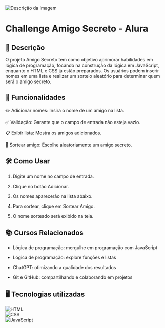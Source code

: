 ![Descrição da Imagem](Amigosecreto.jpg)

<h1>Challenge Amigo Secreto - Alura</h1> 

## 📌 Descrição
<p align="justify">

  O projeto Amigo Secreto tem como objetivo aprimorar habilidades em lógica de programação, focando na construção da lógica em JavaScript, enquanto o HTML e CSS já estão preparados. 
Os usuários podem inserir nomes em uma lista e realizar um sorteio aleatório para determinar quem será o amigo secreto.


  
## 🚀 Funcionalidades
<p align="justify">
  
✏️ Adicionar nomes: Insira o nome de um amigo na lista.

✅ Validação: Garante que o campo de entrada não esteja vazio.

📋 Exibir lista: Mostra os amigos adicionados.

🎲 Sortear amigo: Escolhe aleatoriamente um amigo secreto.



## 🛠 Como Usar
<p align="justify">

1. Digite um nome no campo de entrada.

2. Clique no botão Adicionar.

3. Os nomes aparecerão na lista abaixo.

4. Para sortear, clique em Sortear Amigo.

5. O nome sorteado será exibido na tela.



## 📚 Cursos Relacionados
<p align="justify">

- Lógica de programação: mergulhe em programação com JavaScript

- Lógica de programação: explore funções e listas

- ChatGPT: otimizando a qualidade dos resultados

- Git e GitHub: compartilhando e colaborando em projetos

<p align="justify">


## 🖥️ Tecnologias utilizadas  
![HTML](https://img.shields.io/badge/HTML5-E34F26?style=for-the-badge&logo=html5&logoColor=white)  
![CSS](https://img.shields.io/badge/CSS3-1572B6?style=for-the-badge&logo=css3&logoColor=white)  
![JavaScript](https://img.shields.io/badge/JavaScript-F7DF1E?style=for-the-badge&logo=javascript&logoColor=black)  
